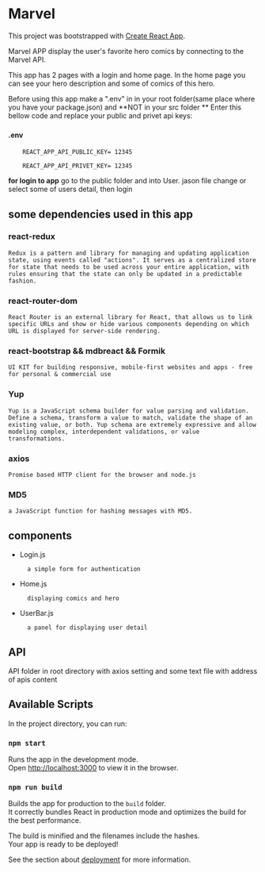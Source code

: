 # Marvel

This project was bootstrapped with [Create React App](https://github.com/facebook/create-react-app).

Marvel APP display the user's favorite hero comics by connecting to the Marvel API.

This app has 2 pages with a login and home page. In the home page you can see your hero description and some of comics of this hero.

Before using this app make a ".env" in in your root folder(same place where you have your package.json) and **NOT in your src folder **
Enter this bellow code and replace your public and privet api keys:
#### .env　

```code
	REACT_APP_API_PUBLIC_KEY= 12345
    
    REACT_APP_API_PRIVET_KEY= 12345
```

**for login to app** go to the public folder and into User. jason file change or select some of users detail, then login


## some dependencies used in this app

### react-redux
    Redux is a pattern and library for managing and updating application state, using events called "actions". It serves as a centralized store for state that needs to be used across your entire application, with rules ensuring that the state can only be updated in a predictable fashion.
### react-router-dom
    React Router is an external library for React, that allows us to link specific URLs and show or hide various components depending on which URL is displayed for server-side rendering.
### react-bootstrap && mdbreact && Formik
    UI KIT for building responsive, mobile-first websites and apps - free for personal & commercial use
### Yup
    Yup is a JavaScript schema builder for value parsing and validation. Define a schema, transform a value to match, validate the shape of an existing value, or both. Yup schema are extremely expressive and allow modeling complex, interdependent validations, or value transformations.
### axios
    Promise based HTTP client for the browser and node.js
### MD5
    a JavaScript function for hashing messages with MD5.


## components

- Login.js

		a simple form for authentication

- Home.js

		displaying comics and hero

- UserBar.js

		a panel for displaying user detail


## API

 API folder in root directory with axios setting and some text file with address of apis content

## Available Scripts

In the project directory, you can run:

### `npm start`

Runs the app in the development mode.\
Open [http://localhost:3000](http://localhost:3000) to view it in the browser.


### `npm run build`

Builds the app for production to the `build` folder.\
It correctly bundles React in production mode and optimizes the build for the best performance.

The build is minified and the filenames include the hashes.\
Your app is ready to be deployed!

See the section about [deployment](https://facebook.github.io/create-react-app/docs/deployment) for more information.

